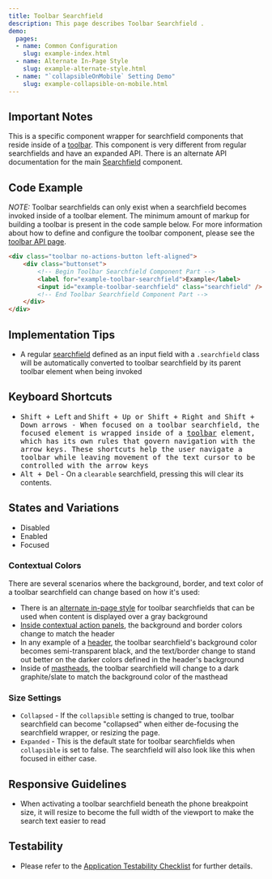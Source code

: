 ```yaml
---
title: Toolbar Searchfield
description: This page describes Toolbar Searchfield .
demo:
  pages:
  - name: Common Configuration
    slug: example-index.html
  - name: Alternate In-Page Style
    slug: example-alternate-style.html
  - name: "`collapsibleOnMobile` Setting Demo"
    slug: example-collapsible-on-mobile.html
---
```


## Important Notes

This is a specific component wrapper for searchfield components that reside inside of a [toolbar]( ./toolbar). This component is very different from regular searchfields and have an expanded API. There is an alternate API documentation for the main [Searchfield]( ./searchfield) component.

## Code Example

*NOTE:* Toolbar searchfields can only exist when a searchfield becomes invoked inside of a toolbar element.  The minimum amount of markup for building a toolbar is present in the code sample below.  For more information about how to define and configure the toolbar component, please see the [toolbar API page]( ./toolbar).

```html
<div class="toolbar no-actions-button left-aligned">
    <div class="buttonset">
        <!-- Begin Toolbar Searchfield Component Part -->
        <label for="example-toolbar-searchfield">Example</label>
        <input id="example-toolbar-searchfield" class="searchfield" />
        <!-- End Toolbar Searchfield Component Part -->
    </div>
</div>
```

## Implementation Tips

- A regular [searchfield](./searchfield) defined as an input field with a `.searchfield` class will be automatically converted to toolbar searchfield by its parent toolbar element when being invoked

## Keyboard Shortcuts

- <kbd>Shift + Left</kbd> and <kbd>Shift + Up<kbd> or <kbd>Shift + Right</kbd> and <kbd>Shift + Down</kbd> arrows - When focused on a toolbar searchfield, the focused element is wrapped inside of a [toolbar]( ./toolbar) element, which has its own rules that govern navigation with the arrow keys.  These shortcuts help the user navigate a toolbar while leaving movement of the text cursor to be controlled with the arrow keys
- <kbd>Alt + Del</kbd> - On a `clearable` searchfield, pressing this will clear its contents.

## States and Variations

- Disabled
- Enabled
- Focused

### Contextual Colors

There are several scenarios where the background, border, and text color of a toolbar searchfield can change based on how it's used:

- There is an [alternate in-page style]( ../components/toolbarsearchfield/example-alternate-style) for toolbar searchfields that can be used when content is displayed over a gray background
- [Inside contextual action panels]( ../components/toolbarsearchfield/example-inside-contextual-panel.html), the background and border colors change to match the header
- In any example of a [header]( ./header), the toolbar searchfield's background color becomes semi-transparent black, and the text/border change to stand out better on the darker colors defined in the header's background
- Inside of [mastheads]( ./masthead), the toolbar searchfield will change to a dark graphite/slate to match the background color of the masthead

### Size Settings

- `Collapsed` - If the `collapsible` setting is changed to true, toolbar searchfield can become "collapsed" when either de-focusing the searchfield wrapper, or resizing the page.
- `Expanded` - This is the default state for toolbar searchfields when `collapsible` is set to false.  The searchfield will also look like this when focused in either case.

## Responsive Guidelines

- When activating a toolbar searchfield beneath the phone breakpoint size, it will resize to become the full width of the viewport to make the search text easier to read

## Testability

- Please refer to the [Application Testability Checklist](https://design.infor.com/resources/application-testability-checklist) for further details.

